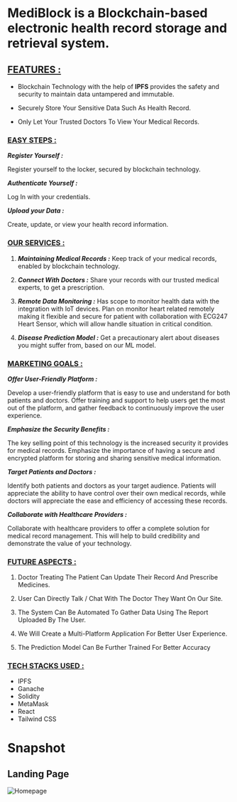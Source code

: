 # MediBlock is a Blockchain-based electronic health record storage and retrieval system.

## <u>FEATURES :</u>
- Blockchain Technology with the help of **IPFS** provides the safety and security to maintain data untampered and immutable.

- Securely Store Your Sensitive Data Such As Health Record.

- Only Let Your Trusted Doctors To View Your Medical Records.

### <u>EASY STEPS :</u>

***Register Yourself :***
<p>Register yourself to the locker, secured by blockchain technology.
</p>

***Authenticate Yourself :***
<p>
Log In with your credentials.
</p>


***Upload your Data :***
<p>
Create, update, or view your health record information.
</p>

### <u>OUR SERVICES :</u>

1. ***Maintaining Medical Records :***
Keep track of your medical records, enabled by blockchain technology.

2. ***Connect With Doctors :***
Share your records with our trusted medical experts, to get a prescription.

3. ***Remote Data Monitoring :***
Has scope to monitor health data with the integration with IoT devices.
Plan on monitor heart related remotely making it flexible and secure for patient with collaboration with ECG247 Heart Sensor, which will allow handle situation in critical condition.

4. ***Disease Prediction Model :***
Get a precautionary alert about diseases you might suffer from, based on our ML model.


### <u>MARKETING GOALS :</u>

***Offer User-Friendly Platform :***
<p>
Develop a user-friendly platform that is easy to use and understand for both patients and doctors. Offer training and support to help users get the most out of the platform, and gather feedback to continuously improve the user experience.
</p>

***Emphasize the Security Benefits :***
<p>
The key selling point of this technology is the increased security it provides for medical records. Emphasize the importance of having a secure and encrypted platform for storing and sharing sensitive medical information.
</p>

***Target Patients and Doctors :***
<p>
Identify both patients and doctors as your target audience. Patients will appreciate the ability to have control over their own medical records, while doctors will appreciate the ease and efficiency of accessing these records.
</p>

***Collaborate with Healthcare Providers :***
<p>
Collaborate with healthcare providers to offer a complete solution for medical record management. This will help to build credibility and demonstrate the value of your technology.
</p>

### <u>FUTURE ASPECTS :</u>

1. Doctor Treating The Patient Can Update Their Record And Prescribe Medicines.

2. User Can Directly Talk / Chat With The Doctor They Want On Our Site.

3. The System Can Be Automated To Gather Data Using The Report Uploaded By The User.

4. We Will Create a Multi-Platform Application For Better User Experience.

5. The Prediction Model Can Be Further Trained For Better Accuracy

### <u>TECH STACKS USED :</u>

- IPFS
- Ganache
- Solidity
- MetaMask
- React
- Tailwind CSS

# Snapshot

## Landing Page
![Homepage](https://github.com/iwhe/MediBlock---Decentralized-Health-Record-System/blob/main/safe/public/homepage.png)
